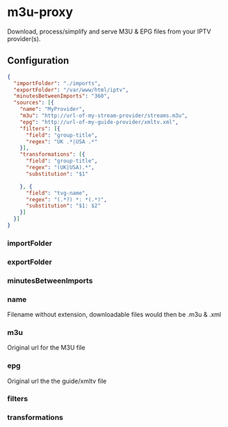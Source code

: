 # m3u-proxy

Download, process/simplify and serve M3U &amp; EPG files from your IPTV provider(s).

## Configuration

```json
{
  "importFolder": "./imports",
  "exportFolder": "/var/www/html/iptv",
  "minutesBetweenImports": "360",
  "sources": [{
    "name": "MyProvider",
    "m3u": "http://url-of-my-stream-provider/streams.m3u",
    "epg": "http://url-of-my-guide-provider/xmltv.xml",
    "filters": [{
      "field": "group-title",
      "regex": "UK .*|USA .*"
    }],
    "transformations": [{
      "field": "group-title",
      "regex": "(UK|USA).*",
      "substitution": "$1"

    }, {
      "field": "tvg-name",
      "regex": "(.*?) *: *(.*)",
      "substitution": "$1: $2"
    }]
  }]
}

```
### importFolder

### exportFolder

### minutesBetweenImports

### name
Filename without extension, downloadable files would then be <name>.m3u & <name>.xml

### m3u
Original url for the M3U file

### epg
Original url the the guide/xmltv file

### filters

### transformations
